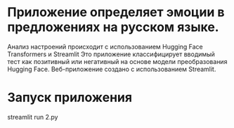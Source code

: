 # Приложение определяет эмоции в предложениях на русском языке.
Анализ настроений происходит с использованием Hugging Face Transformers и Streamlit
Это приложение классифицирует вводимый тест как позитивный или негативный на основе модели преобразования Hugging Face. 
Веб-приложение создано с использованием Streamlit.

# Запуск приложения
streamlit run 2.py
